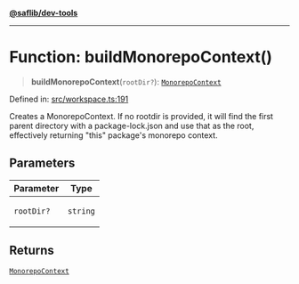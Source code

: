 [**@saflib/dev-tools**](../index.md)

***

# Function: buildMonorepoContext()

> **buildMonorepoContext**(`rootDir?`): [`MonorepoContext`](../interfaces/MonorepoContext.md)

Defined in: [src/workspace.ts:191](https://github.com/sderickson/saflib/blob/276478c779a27118ef6d32479e868a6087fd5f4f/dev-tools/src/workspace.ts#L191)

Creates a MonorepoContext. If no rootdir is provided, it will find the first
parent directory with a package-lock.json and use that as the root, effectively
returning "this" package's monorepo context.

## Parameters

<table>
<thead>
<tr>
<th>Parameter</th>
<th>Type</th>
</tr>
</thead>
<tbody>
<tr>
<td>

`rootDir?`

</td>
<td>

`string`

</td>
</tr>
</tbody>
</table>

## Returns

[`MonorepoContext`](../interfaces/MonorepoContext.md)
